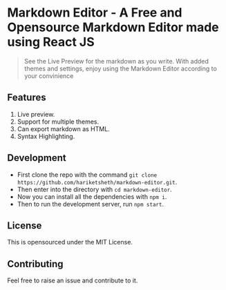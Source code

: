 # Markdown Editor - A Free and Opensource Markdown Editor made using React JS
> See the Live Preview for the markdown as you write. 
> With added themes and settings, enjoy using the Markdown Editor according to your convinience

## Features
1. Live preview.
2. Support for multiple themes.
3. Can export markdown as HTML.
4. Syntax Highlighting.

## Development
- First clone the repo with the command `git clone https://github.com/hariketsheth/markdown-editor.git`. 
- Then enter into the directory with `cd markdown-editor`.  
- Now you can install all the dependencies with `npm i`. 
- Then to run the development server, run `npm start`. 

## License
This is opensourced under the MIT License.

## Contributing
Feel free to raise an issue and contribute to it.
